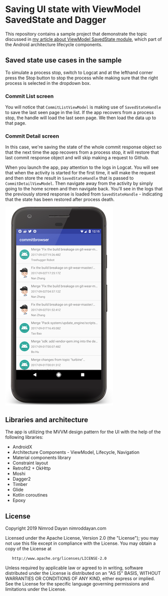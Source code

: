 # Saving UI state with ViewModel SavedState and Dagger

This repository contains a sample project that demonstrate the topic discussed in [my article about
ViewModel SavedState module](https://proandroiddev.com/saving-ui-state-with-viewmodel-savedstate-and-dagger-f77bcaeb8b08),
which part of the Android architecture lifecycle components.

## Saved state use cases in the sample

To simulate a process stop, switch to Logcat and at the lefthand corner press the Stop button to stop the process while making sure that
the right process is selected in the dropdown box.

### Commit List screen

You will notice that `CommitListViewModel` is making use of `SavedStateHandle` to save the last seen page in the list.
If the app recovers from a process stop, the handle will load the last seen page. We then load the data up to that page.

### Commit Detail screen

In this case, we're saving the state of the whole commit response object so that the next time the app recovers from a
process stop, it will restore that last commit response object and will skip making a request to Github.

When you launch the app, pay attention to the logs in Logcat. You will see that when the activity is started for the first time, it will make the request
and then store the result in `SavedStateHandle` that is passed to `CommitDetailViewModel`. Then navigate away from the activity by simply
going to the home screen and then navigate back. You'll see in the logs that the previously stored response is loaded from
`SavedStateHandle` - indicating that the state has been restored after process death.

![](screenshots/screenshot1.png)

## Libraries and architecture

The app is utilizing the MVVM design pattern for the UI with the help of the following libraries:

* AndroidX
* Architecture Components - ViewModel, Lifecycle, Navigation
* Material components library
* Constraint layout
* Retrofit2 + OkHttp
* Moshi
* Dagger2
* Timber
* Glide
* Kotlin coroutines
* Epoxy

## License

Copyright 2019 Nimrod Dayan nimroddayan.com

   Licensed under the Apache License, Version 2.0 (the "License");
   you may not use this file except in compliance with the License.
   You may obtain a copy of the License at

       http://www.apache.org/licenses/LICENSE-2.0

   Unless required by applicable law or agreed to in writing, software
   distributed under the License is distributed on an "AS IS" BASIS,
   WITHOUT WARRANTIES OR CONDITIONS OF ANY KIND, either express or implied.
   See the License for the specific language governing permissions and
   limitations under the License.
